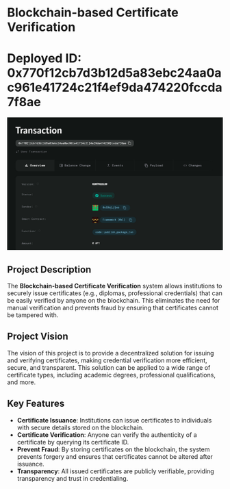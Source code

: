 # Blockchain-based Certificate Verification

# Deployed ID: 0x770f12cb7d3b12d5a83ebc24aa0ac961e41724c21f4ef9da474220fccda7f8ae
![alt text](image.png)

## Project Description
The **Blockchain-based Certificate Verification** system allows institutions to securely issue certificates (e.g., diplomas, professional credentials) that can be easily verified by anyone on the blockchain. This eliminates the need for manual verification and prevents fraud by ensuring that certificates cannot be tampered with.

## Project Vision
The vision of this project is to provide a decentralized solution for issuing and verifying certificates, making credential verification more efficient, secure, and transparent. This solution can be applied to a wide range of certificate types, including academic degrees, professional qualifications, and more.

## Key Features
- **Certificate Issuance**: Institutions can issue certificates to individuals with secure details stored on the blockchain.
- **Certificate Verification**: Anyone can verify the authenticity of a certificate by querying its certificate ID.
- **Prevent Fraud**: By storing certificates on the blockchain, the system prevents forgery and ensures that certificates cannot be altered after issuance.
- **Transparency**: All issued certificates are publicly verifiable, providing transparency and trust in credentialing.

